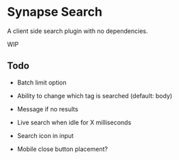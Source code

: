 # Synapse Search

A client side search plugin with no dependencies.

WIP

## Todo
- Batch limit option
- Ability to change which tag is searched (default: body)
- Message if no results
- Live search when idle for X milliseconds

- Search icon in input
- Mobile close button placement?
